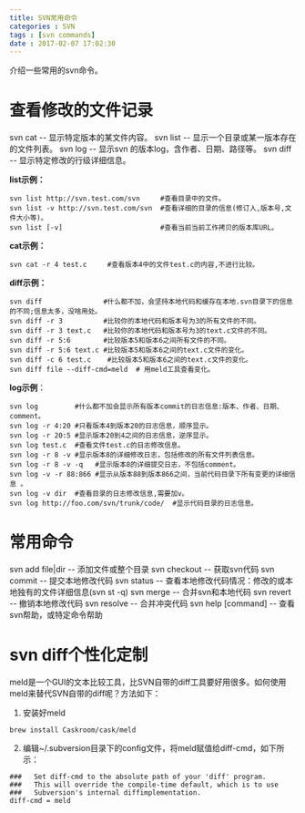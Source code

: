 ```yaml
---
title: SVN常用命令
categories : SVN
tags : [svn commands]
date : 2017-02-07 17:02:30
---
```


介绍一些常用的svn命令。

<!-- more -->

# 查看修改的文件记录
svn cat -- 显示特定版本的某文件内容。
svn list -- 显示一个目录或某一版本存在的文件列表。
svn log -- 显示svn 的版本log，含作者、日期、路径等。
svn diff -- 显示特定修改的行级详细信息。

**list示例：**
```
svn list http://svn.test.com/svn     #查看目录中的文件。
svn list -v http://svn.test.com/svn  #查看详细的目录的信息(修订人,版本号,文件大小等)。
svn list [-v]                        #查看当前当前工作拷贝的版本库URL。
```
**cat示例：**
```
svn cat -r 4 test.c     #查看版本4中的文件test.c的内容,不进行比较。
```
**diff示例：**
```
svn diff               #什么都不加，会坚持本地代码和缓存在本地.svn目录下的信息的不同;信息太多，没啥用处。
svn diff -r 3          #比较你的本地代码和版本号为3的所有文件的不同。
svn diff -r 3 text.c   #比较你的本地代码和版本号为3的text.c文件的不同。
svn diff -r 5:6        #比较版本5和版本6之间所有文件的不同。
svn diff -r 5:6 text.c #比较版本5和版本6之间的text.c文件的变化。
svn diff -c 6 test.c    #比较版本5和版本6之间的text.c文件的变化。
svn diff file --diff-cmd=meld  # 用meld工具查看变化。
```
**log示例**：
```
svn log         #什么都不加会显示所有版本commit的日志信息:版本、作者、日期、comment。
svn log -r 4:20 #只看版本4到版本20的日志信息，顺序显示。
svn log -r 20:5 #显示版本20到4之间的日志信息，逆序显示。
svn log test.c  #查看文件test.c的日志修改信息。
svn log -r 8 -v #显示版本8的详细修改日志，包括修改的所有文件列表信息。
svn log -r 8 -v -q   #显示版本8的详细提交日志，不包括comment。
svn log -v -r 88:866 #显示从版本88到版本866之间，当前代码目录下所有变更的详细信息 。
svn log -v dir  #查看目录的日志修改信息,需要加v。
svn log http://foo.com/svn/trunk/code/  #显示代码目录的日志信息。
```
# 常用命令
svn add file|dir -- 添加文件或整个目录
svn checkout -- 获取svn代码
svn commit  -- 提交本地修改代码
svn status    -- 查看本地修改代码情况：修改的或本地独有的文件详细信息(svn st -q)
svn merge   -- 合并svn和本地代码
svn revert   -- 撤销本地修改代码
svn resolve -- 合并冲突代码
svn help [command] -- 查看svn帮助，或特定命令帮助

# svn diff个性化定制
meld是一个GUI的文本比较工具，比SVN自带的diff工具要好用很多。如何使用meld来替代SVN自带的diff呢？方法如下： 
1. 安装好meld
```
brew install Caskroom/cask/meld
```
2. 编辑~/.subversion目录下的config文件，将meld赋值给diff-cmd，如下所示： 
```
###   Set diff-cmd to the absolute path of your 'diff' program. 
###   This will override the compile-time default, which is to use 
###   Subversion's internal diffimplementation. 
diff-cmd = meld
```
